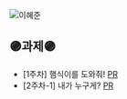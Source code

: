 ![이혜준](https://user-images.githubusercontent.com/63948884/161437393-ded22740-81b9-4d97-b555-95c1f4e186cf.png)
## 🟣과제🟣 
+ [1주차] 햄식이를 도와줘! [PR](https://github.com/THE-SOPT-WEB/leeHyeJun/pull/1)
+ [2주차-1] 내가 누구게? [PR](https://github.com/THE-SOPT-WEB/leeHyeJun/pull/2)

